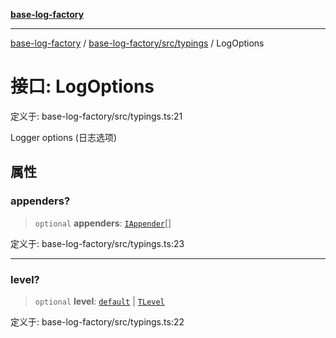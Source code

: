 [**base-log-factory**](../../../../index.md)

***

[base-log-factory](../../../../index.md) / [base-log-factory/src/typings](../index.md) / LogOptions

# 接口: LogOptions

定义于: base-log-factory/src/typings.ts:21

Logger options (日志选项)

## 属性

### appenders?

> `optional` **appenders**: [`IAppender`](IAppender.md)[]

定义于: base-log-factory/src/typings.ts:23

***

### level?

> `optional` **level**: [`default`](../../LogLevel/enumerations/default.md) \| [`TLevel`](../type-aliases/TLevel.md)

定义于: base-log-factory/src/typings.ts:22
